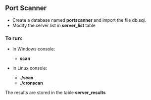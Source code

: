 ## Port Scanner

* Create a database named <b>portscanner</b> and import the file db.sql.
* Modify the server list in <b>server_list</b> table

### To run:
* In Windows console:
  * <b>scan</b>

* In Linux console:
  * <b>./scan</b>
  * <b>./cronscan</b>
  
The results are stored in the table <b>server_results</b>